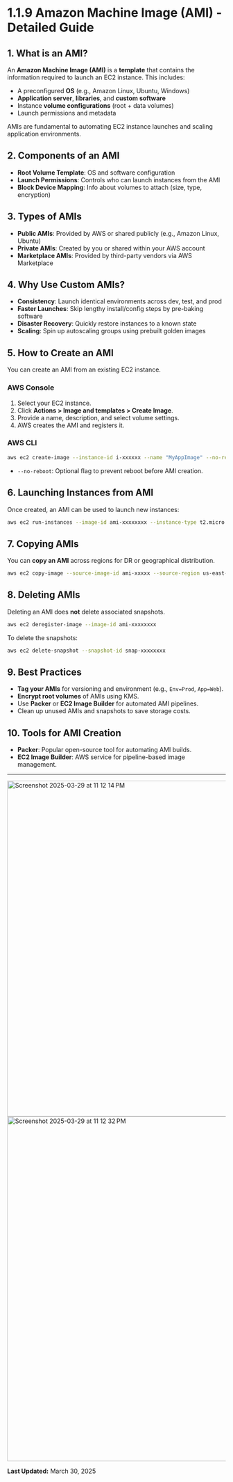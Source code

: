 
# 1.1.9 Amazon Machine Image (AMI) - Detailed Guide

## 1. What is an AMI?
An **Amazon Machine Image (AMI)** is a **template** that contains the information required to launch an EC2 instance. This includes:
- A preconfigured **OS** (e.g., Amazon Linux, Ubuntu, Windows)
- **Application server**, **libraries**, and **custom software**
- Instance **volume configurations** (root + data volumes)
- Launch permissions and metadata

AMIs are fundamental to automating EC2 instance launches and scaling application environments.

## 2. Components of an AMI
- **Root Volume Template**: OS and software configuration
- **Launch Permissions**: Controls who can launch instances from the AMI
- **Block Device Mapping**: Info about volumes to attach (size, type, encryption)

## 3. Types of AMIs
- **Public AMIs**: Provided by AWS or shared publicly (e.g., Amazon Linux, Ubuntu)
- **Private AMIs**: Created by you or shared within your AWS account
- **Marketplace AMIs**: Provided by third-party vendors via AWS Marketplace

## 4. Why Use Custom AMIs?
- **Consistency**: Launch identical environments across dev, test, and prod
- **Faster Launches**: Skip lengthy install/config steps by pre-baking software
- **Disaster Recovery**: Quickly restore instances to a known state
- **Scaling**: Spin up autoscaling groups using prebuilt golden images

## 5. How to Create an AMI
You can create an AMI from an existing EC2 instance.

### AWS Console
1. Select your EC2 instance.
2. Click **Actions > Image and templates > Create Image**.
3. Provide a name, description, and select volume settings.
4. AWS creates the AMI and registers it.

### AWS CLI
```bash
aws ec2 create-image --instance-id i-xxxxxx --name "MyAppImage" --no-reboot
```

- `--no-reboot`: Optional flag to prevent reboot before AMI creation.

## 6. Launching Instances from AMI
Once created, an AMI can be used to launch new instances:
```bash
aws ec2 run-instances --image-id ami-xxxxxxxx --instance-type t2.micro --key-name mykey
```

## 7. Copying AMIs
You can **copy an AMI** across regions for DR or geographical distribution.
```bash
aws ec2 copy-image --source-image-id ami-xxxxx --source-region us-east-1 --region us-west-1 --name "MyAMI-west"
```

## 8. Deleting AMIs
Deleting an AMI does **not** delete associated snapshots.
```bash
aws ec2 deregister-image --image-id ami-xxxxxxxx
```

To delete the snapshots:
```bash
aws ec2 delete-snapshot --snapshot-id snap-xxxxxxxx
```

## 9. Best Practices
- **Tag your AMIs** for versioning and environment (e.g., `Env=Prod`, `App=Web`).
- **Encrypt root volumes** of AMIs using KMS.
- Use **Packer** or **EC2 Image Builder** for automated AMI pipelines.
- Clean up unused AMIs and snapshots to save storage costs.

## 10. Tools for AMI Creation
- **Packer**: Popular open-source tool for automating AMI builds.
- **EC2 Image Builder**: AWS service for pipeline-based image management.

---

<img width="772" alt="Screenshot 2025-03-29 at 11 12 14 PM" src="https://github.com/user-attachments/assets/3bbc3bed-573f-4293-97f9-f1487ed834f9" />
<img width="793" alt="Screenshot 2025-03-29 at 11 12 32 PM" src="https://github.com/user-attachments/assets/e8a26a58-fa8f-47d8-85f7-d195dc1931a2" />

**Last Updated:** March 30, 2025
